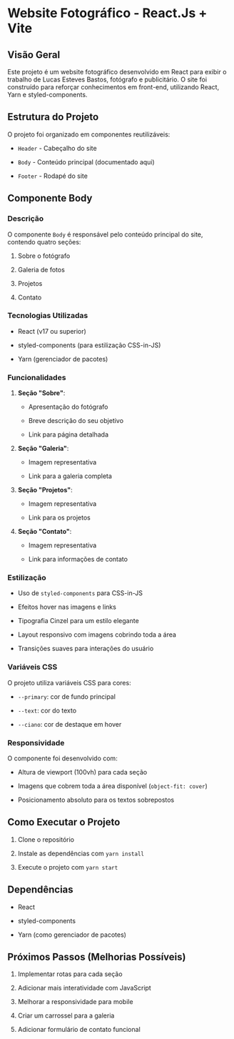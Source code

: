 # Website Fotográfico - React.Js + Vite

## Visão Geral

Este projeto é um website fotográfico desenvolvido em React para exibir o trabalho de Lucas Esteves Bastos, fotógrafo e publicitário. O site foi construído para reforçar conhecimentos em front-end, utilizando React, Yarn e styled-components.

## Estrutura do Projeto

O projeto foi organizado em componentes reutilizáveis:

- `Header` - Cabeçalho do site
    
- `Body` - Conteúdo principal (documentado aqui)
    
- `Footer` - Rodapé do site
    

## Componente Body

### Descrição

O componente `Body` é responsável pelo conteúdo principal do site, contendo quatro seções:

1. Sobre o fotógrafo
    
2. Galeria de fotos
    
3. Projetos
    
4. Contato
    

### Tecnologias Utilizadas

- React (v17 ou superior)
    
- styled-components (para estilização CSS-in-JS)
    
- Yarn (gerenciador de pacotes)
  
### Funcionalidades

1. **Seção "Sobre"**:
    
    - Apresentação do fotógrafo
        
    - Breve descrição do seu objetivo
        
    - Link para página detalhada
        
2. **Seção "Galeria"**:
    
    - Imagem representativa
        
    - Link para a galeria completa
        
3. **Seção "Projetos"**:
    
    - Imagem representativa
        
    - Link para os projetos
        
4. **Seção "Contato"**:
    
    - Imagem representativa
        
    - Link para informações de contato
        

### Estilização

- Uso de `styled-components` para CSS-in-JS
    
- Efeitos hover nas imagens e links
    
- Tipografia Cinzel para um estilo elegante
    
- Layout responsivo com imagens cobrindo toda a área
    
- Transições suaves para interações do usuário
    

### Variáveis CSS

O projeto utiliza variáveis CSS para cores:

- `--primary`: cor de fundo principal
    
- `--text`: cor do texto
    
- `--ciano`: cor de destaque em hover
    

### Responsividade

O componente foi desenvolvido com:

- Altura de viewport (100vh) para cada seção
    
- Imagens que cobrem toda a área disponível (`object-fit: cover`)
    
- Posicionamento absoluto para os textos sobrepostos
    

## Como Executar o Projeto

1. Clone o repositório
    
2. Instale as dependências com `yarn install`
    
3. Execute o projeto com `yarn start`
    

## Dependências

- React
    
- styled-components
    
- Yarn (como gerenciador de pacotes)
    

## Próximos Passos (Melhorias Possíveis)

1. Implementar rotas para cada seção
    
2. Adicionar mais interatividade com JavaScript
    
3. Melhorar a responsividade para mobile
    
4. Criar um carrossel para a galeria
    
5. Adicionar formulário de contato funcional
